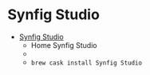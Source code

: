 # Synfig Studio
- [Synfig Studio](https://synfig.org/)
  -  Home Synfig Studio
  - 
  - `brew cask install Synfig Studio`
